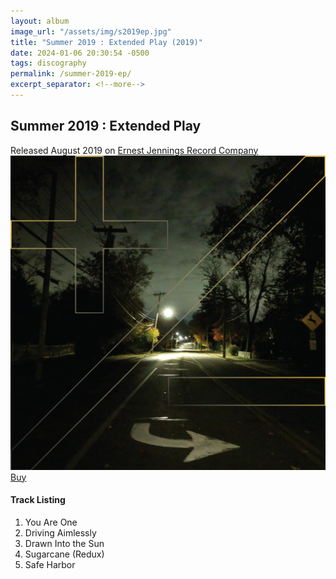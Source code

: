 ```yaml
---
layout: album
image_url: "/assets/img/s2019ep.jpg"
title: "Summer 2019 : Extended Play (2019)"
date: 2024-01-06 20:30:54 -0500
tags: discography
permalink: /summer-2019-ep/
excerpt_separator: <!--more-->
---
```


<!--more-->

## Summer 2019 : Extended Play

<div id="release-info">
    Released August 2019 on <a href="https://ejrc.com">Ernest Jennings Record Company</a>
</div>

<div id="container">
    <div id="artwork">
        <a href="/assets/img/s2019ep.jpg" alt="Full res version"><img src="/assets/img/s2019ep.jpg"/></a>
        <div id="buy-album-btn">
            <div class="button-sm">
                <a href="/store/#summer-2019-ep">Buy</a>
            </div>
        </div>
    </div>
    <div id="tracklist">
        <h4>Track Listing</h4>
        <ol>
            <li>You Are One</li>
            <li>Driving Aimlessly</li>
            <li>Drawn Into the Sun</li>
            <li>Sugarcane (Redux)</li>
            <li>Safe Harbor</li>
        </ol>
    </div>
</div>
